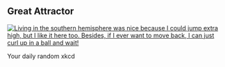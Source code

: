 ## Great Attractor
[![Living in the southern hemisphere was nice because I could jump extra high, but I like it here too. Besides, if I ever want to move back, I can just curl up in a ball and wait!](https://imgs.xkcd.com/comics/great_attractor.png)](https://xkcd.com/2310/ "Living in the southern hemisphere was nice because I could jump extra high, but I like it here too. Besides, if I ever want to move back, I can just curl up in a ball and wait!")

Your daily random xkcd
